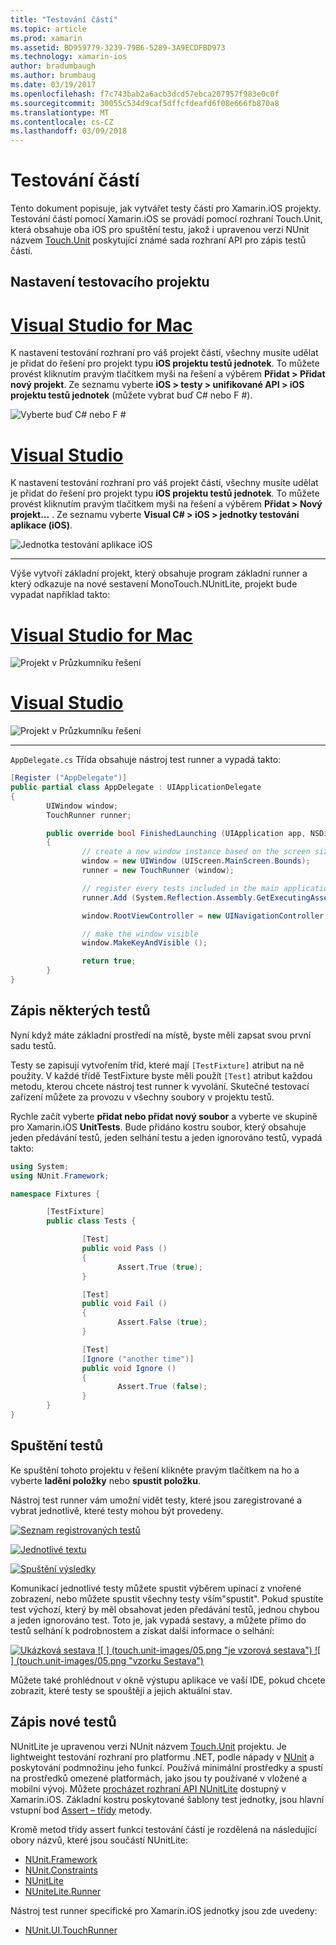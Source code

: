 ```yaml
---
title: "Testování částí"
ms.topic: article
ms.prod: xamarin
ms.assetid: BD959779-3239-79B6-5289-3A9ECDFBD973
ms.technology: xamarin-ios
author: bradumbaugh
ms.author: brumbaug
ms.date: 03/19/2017
ms.openlocfilehash: f7c743bab2a6acb3dcd57ebca207957f983e0c0f
ms.sourcegitcommit: 30055c534d9caf5dffcfdeafd6f08e666fb870a8
ms.translationtype: MT
ms.contentlocale: cs-CZ
ms.lasthandoff: 03/09/2018
---
```

# <a name="unit-testing"></a>Testování částí

Tento dokument popisuje, jak vytvářet testy částí pro Xamarin.iOS projekty.
Testování částí pomocí Xamarin.iOS se provádí pomocí rozhraní Touch.Unit, která obsahuje oba iOS pro spuštění testu, jakož i upravenou verzi NUnit názvem [Touch.Unit](https://github.com/xamarin/Touch.Unit) poskytující známé sada rozhraní API pro zápis testů částí.

## <a name="setting-up-a-test-project"></a>Nastavení testovacího projektu

# <a name="visual-studio-for-mactabvsmac"></a>[Visual Studio for Mac](#tab/vsmac)

K nastavení testování rozhraní pro váš projekt částí, všechny musíte udělat je přidat do řešení pro projekt typu **iOS projektu testů jednotek**. To můžete provést kliknutím pravým tlačítkem myši na řešení a výběrem **Přidat > Přidat nový projekt**. Ze seznamu vyberte **iOS > testy > unifikované API > iOS projektu testů jednotek** (můžete vybrat buď C# nebo F #).

![](touch.unit-images/00.png "Vyberte buď C# nebo F #")

# <a name="visual-studiotabvswin"></a>[Visual Studio](#tab/vswin)

K nastavení testování rozhraní pro váš projekt částí, všechny musíte udělat je přidat do řešení pro projekt typu **iOS projektu testů jednotek**. To můžete provést kliknutím pravým tlačítkem myši na řešení a výběrem **Přidat > Nový projekt...** . Ze seznamu vyberte **Visual C# > iOS > jednotky testování aplikace (iOS)**.

![](touch.unit-images/00a.png "Jednotka testování aplikace iOS")

-----

Výše vytvoří základní projekt, který obsahuje program základní runner a který odkazuje na nové sestavení MonoTouch.NUnitLite, projekt bude vypadat například takto:

# <a name="visual-studio-for-mactabvsmac"></a>[Visual Studio for Mac](#tab/vsmac)

![](touch.unit-images/01.png "Projekt v Průzkumníku řešení")

# <a name="visual-studiotabvswin"></a>[Visual Studio](#tab/vswin)

![](touch.unit-images/01a.png "Projekt v Průzkumníku řešení")

-----

`AppDelegate.cs` Třída obsahuje nástroj test runner a vypadá takto:

```csharp
[Register ("AppDelegate")]
public partial class AppDelegate : UIApplicationDelegate
{
        UIWindow window;
        TouchRunner runner;

        public override bool FinishedLaunching (UIApplication app, NSDictionary options)
        {
                // create a new window instance based on the screen size
                window = new UIWindow (UIScreen.MainScreen.Bounds);
                runner = new TouchRunner (window);

                // register every tests included in the main application/assembly
                runner.Add (System.Reflection.Assembly.GetExecutingAssembly ());

                window.RootViewController = new UINavigationController (runner.GetViewController ());

                // make the window visible
                window.MakeKeyAndVisible ();

                return true;
        }
}
```

## <a name="writing-some-tests"></a>Zápis některých testů

Nyní když máte základní prostředí na místě, byste měli zapsat svou první sadu testů.

Testy se zapisují vytvořením tříd, které mají `[TestFixture]` atribut na ně použity. V každé třídě TestFixture byste měli použít `[Test]` atribut každou metodu, kterou chcete nástroj test runner k vyvolání. Skutečné testovací zařízení můžete za provozu v všechny soubory v projektu testů.

Rychle začít vyberte **přidat nebo přidat nový soubor** a vyberte ve skupině pro Xamarin.iOS **UnitTests**. Bude přidáno kostru soubor, který obsahuje jeden předávání testů, jeden selhání testu a jeden ignorováno testů, vypadá takto:

```csharp
using System;
using NUnit.Framework;

namespace Fixtures {

        [TestFixture]
        public class Tests {

                [Test]
                public void Pass ()
                {
                        Assert.True (true);
                }

                [Test]
                public void Fail ()
                {
                        Assert.False (true);
                }

                [Test]
                [Ignore ("another time")]
                public void Ignore ()
                {
                        Assert.True (false);
                }
        }
}
```

## <a name="running-your-tests"></a>Spuštění testů

Ke spuštění tohoto projektu v řešení klikněte pravým tlačítkem na ho a vyberte **ladění položky** nebo **spustit položku**.

Nástroj test runner vám umožní vidět testy, které jsou zaregistrované a vybrat jednotlivě, které testy mohou být provedeny.

[![](touch.unit-images/02.png "Seznam registrovaných testů")](touch.unit-images/02.png#lightbox) 

[![](touch.unit-images/03.png "Jednotlivé textu")](touch.unit-images/03.png#lightbox) 

[![](touch.unit-images/04.png "Spuštění výsledky")](touch.unit-images/04.png#lightbox)

Komunikací jednotlivé testy můžete spustit výběrem upínací z vnořené zobrazení, nebo můžete spustit všechny testy vším"spustit". Pokud spustíte test výchozí, který by měl obsahovat jeden předávání testů, jednou chybou a jeden ignorováno test. Toto je, jak vypadá sestavy, a můžete přímo do testů selhání k podrobnostem a získat další informace o selhání:

[![](touch.unit-images/05.png "Ukázková sestava") ](touch.unit-images/05.png#lightbox) [ ![ ] (touch.unit-images/05.png "je vzorová sestava") ](touch.unit-images/05.png#lightbox) [ ![ ] (touch.unit-images/05.png "vzorku Sestava")](touch.unit-images/05.png#lightbox)

Můžete také prohlédnout v okně výstupu aplikace ve vaší IDE, pokud chcete zobrazit, které testy se spouštějí a jejich aktuální stav.

## <a name="writing-new-tests"></a>Zápis nové testů

NUnitLite je upravenou verzi NUnit názvem [Touch.Unit](https://github.com/xamarin/Touch.Unit) projektu. Je lightweight testování rozhraní pro platformu .NET, podle nápady v [NUnit](http://nunit.com/) a poskytování podmnožinu jeho funkcí.
Používá minimální prostředky a spustí na prostředků omezené platformách, jako jsou ty používané v vložené a mobilní vývoj. Můžete [procházet rozhraní API NUnitLite](https://developer.xamarin.com/api/namespace/NUnitLite/) dostupný v Xamarin.iOS. Základní kostru poskytované šablony test jednotky, jsou hlavní vstupní bod [Assert – třídy](https://developer.xamarin.com/api/type/NUnit.Framework.Assert/) metody.

Kromě metod třídy assert funkci testování částí je rozdělená na následující obory názvů, které jsou součástí NUnitLite:

-   [NUnit.Framework](https://developer.xamarin.com/api/namespace/NUnit.Framework/)
-   [NUnit.Constraints](https://developer.xamarin.com/api/namespace/NUnit.Framework.Constraints/)
-   [NUnitLite](https://developer.xamarin.com/api/namespace/NUnitLite/)
-   [NUniteLite.Runner](https://developer.xamarin.com/api/namespace/NUnitLite.Runner/)


Nástroj test runner specifické pro Xamarin.iOS jednotky jsou zde uvedeny:

-   [NUnit.UI.TouchRunner](https://developer.xamarin.com/api/type/NUnit.UI.TouchRunner/)
